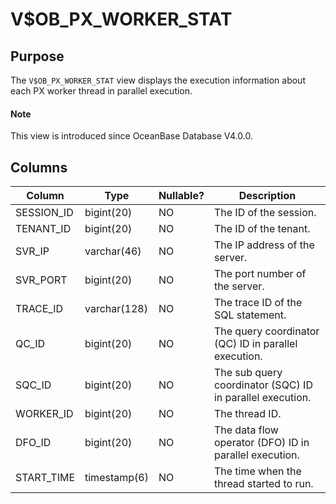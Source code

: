 # V$OB_PX_WORKER_STAT

## Purpose

The `V$OB_PX_WORKER_STAT` view displays the execution information about each PX worker thread in parallel execution.

<main id="notice" type='explain'>
  <h4>Note</h4>
  <p>This view is introduced since OceanBase Database V4.0.0. </p>
</main>

## Columns

| **Column** | Type | **Nullable?** | Description |
|------------|--------------|----------------|----------------|
| SESSION_ID | bigint(20) | NO | The ID of the session. |
| TENANT_ID | bigint(20) | NO | The ID of the tenant. |
| SVR_IP | varchar(46) | NO | The IP address of the server. |
| SVR_PORT | bigint(20) | NO | The port number of the server. |
| TRACE_ID | varchar(128) | NO | The trace ID of the SQL statement. |
| QC_ID | bigint(20) | NO | The query coordinator (QC) ID in parallel execution. |
| SQC_ID | bigint(20) | NO | The sub query coordinator (SQC) ID in parallel execution. |
| WORKER_ID | bigint(20) | NO | The thread ID. |
| DFO_ID | bigint(20) | NO | The data flow operator (DFO) ID in parallel execution. |
| START_TIME | timestamp(6) | NO | The time when the thread started to run. |
